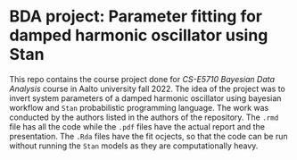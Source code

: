 # BDA project: Parameter fitting for damped harmonic oscillator using Stan

This repo contains the course project done for *CS-E5710 Bayesian Data Analysis* course in Aalto university fall 2022. The idea of the project was to invert system parameters of a damped harmonic oscillator using bayesian workflow and `Stan` probabilistic programming language. The work was conducted by the authors listed in the authors of the repository. The `.rmd` file has all the code while the `.pdf` files have the actual report and the presentation. The `.Rda` files have the fit ocjects, so that the code can be run without running the `Stan` models as they are computationally heavy.
